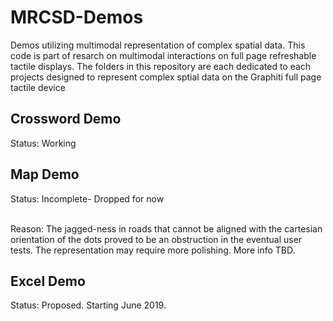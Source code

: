# MRCSD-Demos
Demos utilizing multimodal representation of complex spatial data. This code is part of resarch on multimodal interactions on full page refreshable tactile displays. The folders in this repository are each dedicated to each projects designed to represent complex sptial data on the Graphiti full page tactile device 

## Crossword Demo
Status: Working 

## Map Demo
Status: Incomplete- Dropped for now

<br>Reason: The jagged-ness in roads that cannot be aligned with the cartesian orientation of the dots proved to be an obstruction in the eventual user tests. The representation may require more polishing. More info TBD.

## Excel Demo
Status: Proposed. Starting June 2019.
